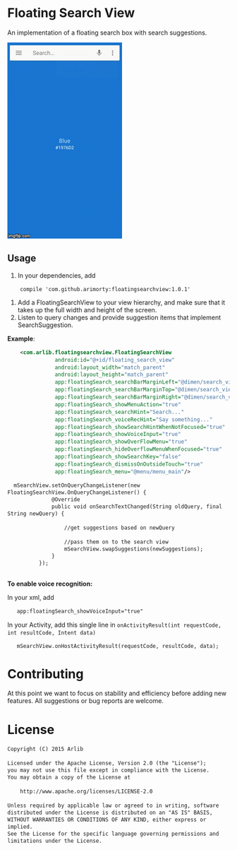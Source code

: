 Floating Search View
=============

An implementation of a floating search box with search suggestions.

![Alt text](/images/inaction.gif)

Usage
-----

1. In your dependencies, add
```
    compile 'com.github.arimorty:floatingsearchview:1.0.1'
```
1. Add a FloatingSearchView to your view hierarchy, and make sure that it takes
   up the full width and height of the screen.
3. Listen to query changes and provide suggestion items that implement SearchSuggestion.

<b>Example</b>:

```xml
    <com.arlib.floatingsearchview.FloatingSearchView
               android:id="@+id/floating_search_view"
               android:layout_width="match_parent"
               android:layout_height="match_parent"
               app:floatingSearch_searchBarMarginLeft="@dimen/search_view_inset"
               app:floatingSearch_searchBarMarginTop="@dimen/search_view_inset"
               app:floatingSearch_searchBarMarginRight="@dimen/search_view_inset"
               app:floatingSearch_showMenuAction="true"
               app:floatingSearch_searchHint="Search..."
               app:floatingSearch_voiceRecHint="Say something..."
               app:floatingSearch_showSearchHintWhenNotFocused="true"
               app:floatingSearch_showVoiceInput="true"
               app:floatingSearch_showOverFlowMenu="true"
               app:floatingSearch_hideOverflowMenuWhenFocused="true"
               app:floatingSearch_showSearchKey="false"
               app:floatingSearch_dismissOnOutsideTouch="true"
               app:floatingSearch_menu="@menu/menu_main"/>
```

```
  mSearchView.setOnQueryChangeListener(new FloatingSearchView.OnQueryChangeListener() {
              @Override
              public void onSearchTextChanged(String oldQuery, final String newQuery) {

                  //get suggestions based on newQuery

                  //pass them on to the search view
                  mSearchView.swapSuggestions(newSuggestions);
              }
          });
```
<br/>
<b>To enable voice recognition:</b>


In your xml, add
```xml
   app:floatingSearch_showVoiceInput="true"
```

In your Activity, add this single line in ```onActivityResult(int requestCode, int resultCode, Intent data)```
```
   mSearchView.onHostActivityResult(requestCode, resultCode, data);
```
Contributing
============

At this point we want to focus on stability and efficiency before adding new features. All suggestions
or bug reports are welcome.

License
=======

    Copyright (C) 2015 Arlib

    Licensed under the Apache License, Version 2.0 (the "License");
    you may not use this file except in compliance with the License.
    You may obtain a copy of the License at

        http://www.apache.org/licenses/LICENSE-2.0

    Unless required by applicable law or agreed to in writing, software
    distributed under the License is distributed on an "AS IS" BASIS,
    WITHOUT WARRANTIES OR CONDITIONS OF ANY KIND, either express or implied.
    See the License for the specific language governing permissions and
    limitations under the License.